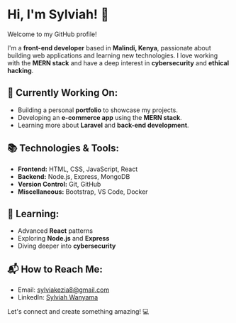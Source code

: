 # Hi, I'm Sylviah! 👋

Welcome to my GitHub profile!

I'm a **front-end developer** based in **Malindi, Kenya**, passionate about building web applications and learning new technologies. I love working with the **MERN stack** and have a deep interest in **cybersecurity** and **ethical hacking**.

## 🚀 Currently Working On:
- Building a personal **portfolio** to showcase my projects.
- Developing an **e-commerce app** using the **MERN stack**.
- Learning more about **Laravel** and **back-end development**.

## 📚 Technologies & Tools:
- **Frontend:** HTML, CSS, JavaScript, React
- **Backend:** Node.js, Express, MongoDB
- **Version Control:** Git, GitHub
- **Miscellaneous:** Bootstrap, VS Code, Docker

## 🌱 Learning:
- Advanced **React** patterns
- Exploring **Node.js** and **Express**
- Diving deeper into **cybersecurity**

## 📬 How to Reach Me:
- Email: [sylviakezia8@gmail.com](mailto:sylviakezia8@gmail.com)
- LinkedIn: [Sylviah Wanyama](https://www.linkedin.com/in/sylviah-wanyama/)

Let's connect and create something amazing! 💻
